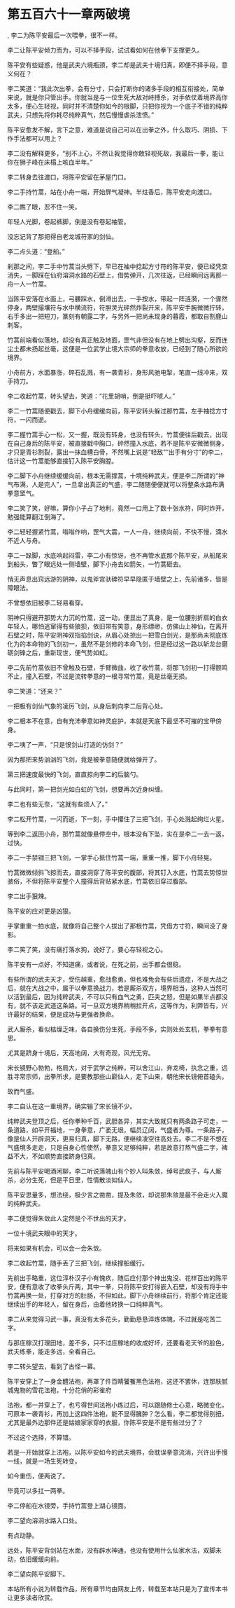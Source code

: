 # 第五百六十一章两破境
,  李二为陈平安最后一次喂拳，很不一样。
   李二让陈平安倾力而为，可以不择手段，试试看如何在他拳下支撑更久。
   陈平安有些疑惑，他是武夫六境瓶颈，李二却是武夫十境归真，即便不择手段，意义何在？
   李二笑道：“我此次出拳，会有分寸，只会打断你的诸多手段的相互衔接处，简单来说，就是你只管出手。你就当是与一位生死大敌对峙搏杀，对手依仗着境界高你太多，便心生轻视，同时并不清楚你如今的根脚，只把你视为一个底子不错的纯粹武夫，只想先将你耗尽纯粹真气，然后慢慢虐杀泄愤。”
   陈平安愈发不解，言下之意，难道是说自己可以在出拳之外，什么取巧、阴损、下作手法都可以用上？
   李二没有解释更多，“别不上心，不然让我觉得你敢轻视死敌，我最后一拳，能让你在狮子峰在床榻上咳血半年。”
   李二转身去往渡口，将陈平安留在茅屋门口。
   李二手持竹蒿，站在小舟一端，开始屏气凝神。半炷香后，陈平安走向渡口。
   李二瞧了眼，忍不住一笑。
   年轻人光脚，卷起裤脚，倒是没有卷起袖管。
   没忘记背了那把得自老龙城苻家的剑仙。
   李二点头道：“登船。”
   刹那之间，李二手中竹蒿当头劈下，早已在袖中捻起方寸符的陈平安，便已经凭空消失，一脚踩在仙府溶洞水路的石壁上，借势弹开，几次往返，已经瞬间远离那一舟一人一竹蒿。
   当陈平安落在水面上，弓腰踩水，倒滑出去，一手按水，带起一阵涟漪，一个骤然停身，两壁撮壤符与水中横流符，符胆灵光砰然炸裂开来，陈平安手腕微微拧转，右手多出一把短刀，篆刻有朝露二字，与另外一把尚未现身的暮霞，都取自割鹿山刺客。
   竹蒿前端看似落地，却没有真正触及地面，罡气非但没有在地上劈出沟壑，反而连尘土都未扬起丝毫，这便是一位武学止境大宗师的拳意收放，已经到了随心所欲的境界。
   小舟前方，水面暴涨，碎石乱溅，有一袭青衫，身形风驰电掣，笔直一线冲来，双手持刀。
   李二收起竹蒿，转头望去，笑道：“花里胡哨，倒是挺吓唬人。”
   李二一竹蒿随便戳去，脚下小舟缓缓向前，陈平安转头躲过那竹蒿，左手袖捻方寸符，一闪而逝。
   李二握竹蒿手心一松，又一握，既没有转身，也没有转头，竹蒿便往后戳去，出现在自己身后的陈平安，被直接戳中胸口，砰然撞入水底，若不是陈平安微微侧身，才只是青衫割裂，露出一抹血槽白骨，不然嘴上说是“轻敌”“出手有分寸”的李二，估计这一竹蒿能够直接钉入陈平安胸膛。
   李二脚下小舟继续缓缓向前，根本无需撑蒿，十境纯粹武夫，便是李二所谓的“神气布满，人是完人”，一旦拿出真正的气盛，李二随随便便就可以将整条水路布满拳意罡气。
   李二笑了笑，好嘛，算你小子占了地利，竟然一口用上了数十张水符，同时炸开，勉强能算翻江倒海了。
   李二轻轻握紧竹蒿，嗡嗡作响，罡气大震，一人一舟，继续向前，不快不慢，滴水不近人与舟。
   李二一跺脚，水底响起闷雷，李二小有惊讶，也不再管水底那个陈平安，从船尾来到船头，瞥了眼远处一侧墙壁，脚下小舟去如箭矢，一竹蒿砸去。
   悄无声息出窍远游的阴神，以鬼斧宫驮碑符早早隐匿于墙壁之上，先前诸多，皆是障眼法。
   不曾想依旧被李二轻易看穿。
   阴神只得避开那势大力沉的竹蒿，这一动，便显出了真身，是一位腰别折扇的白衣年轻人，哪怕逃窜得有些狼狈，依旧带有笑意，身形缥缈，仿佛山上神仙，在离开石壁之时，陈平安阴神双指掐剑诀，从眉心处掠出一把雪白剑光，是那尚未彻底炼化为的本命物的飞剑初一，虽然不是剑修的本命飞剑，但是经过这一路以斩龙台磨砺剑锋之后，重新现世，便气势如虹。
   李二先前竹蒿依旧不曾触及石壁，手臂微曲，收了收竹蒿，将那飞剑初一打得颤鸣不止，撞入石壁，不过是流转拳意的一根寻常竹蒿，竟是丝毫无损。
   李二笑道：“还来？”
   一把极有剑仙气象的凌厉飞剑，从身后刺向李二后背心处。
   李二根本不在意，自有充沛拳意如神灵庇护，本就是天底下最坚不可摧的宝甲傍身。
   李二咦了一声，“只是恨剑山打造的仿剑？”
   因为那把来势汹汹的飞剑，竟是被拳意随便就给弹开了。
   第三把速度最快的飞剑，直直掠向李二的后脑勺。
   与此同时，第一把剑光如白虹的飞剑，想要再次近身纠缠。
   李二也有些无奈，“这就有些烦人了。”
   李二松开竹蒿，一闪而逝，下一刻，手中攥住了三把飞剑，手心处溅起绚烂火星。
   等到李二返回小舟，那竹蒿就像悬停空中，根本没有下坠，实在是李二一去一返，过快。
   李二一手禁锢三把飞剑，一掌手心抵住竹蒿一端，重重一推，脚下小舟轻晃。
   竹蒿微微倾斜飞掠而去，直接洞穿了陈平安的腹部，将其钉入水底，竹蒿去势惊世骇俗，不但将陈平安整个人撞得后背贴紧水底，竹蒿依旧穿过腹部。
   李二出手狠辣。
   陈平安的应对更是凶狠。
   手掌重重一拍水底，就像将自己整个人拔出了那根竹蒿，凭借方寸符，瞬间没了身影。
   李二笑了笑，没有痛打落水狗，说好了，要心存轻视之心。
   陈平安有一点好，不知道痛，或者说，在死之前，出手都会很稳。
   有些所谓的武夫天才，受伤越重，愈战愈勇，但也难免会有些后遗症，不是大战之后，就在大战之中，属于以拳意换战力，若是厮杀双方，境界相当，这种人当然可以活到最后，因为纯粹武夫，不可以只有血气之勇，匹夫之怒，但是如果半点都没有，就不该走武道这条路。可一旦双方境界稍稍拉开点，这等作为，利弊皆有，兴许最好的结果，便是成功与更强者换命。
   武人厮杀，看似枯燥乏味，各自换伤分生死，手段不多，实则处处玄机，拳拳有意思。
   尤其是跻身十境后，天高地阔，大有奇观，风光无穷。
   宋长镜野心勃勃，格局大，对于武学之纯粹，可以舍江山，弃龙椅，执念之重，远胜寻常宗师，出拳所求，是要教那些山巅仙人，走下山来，朝他宋长镜俯首磕头。
   故而气盛。
   李二自认在这一重境界，确实输了宋长镜不少。
   纯粹武夫登顶之后，任你拳种千百，武胆各异，其实大致就只有两条路子可走，一条道路，如平开福地，一身拳意，广袤无垠，幅员辽阔，气盛者为尊。一条路子，像是仙人开辟洞天，更易归真，脚下无路，便继续凌空往高处去。李二不是不想在气盛境多走走，只是自身心性使然，拳意又足够纯粹，若是故意打熬气盛二字，裨益不大，不如顺势直接跻身归真。
   先前与陈平安喝酒闲聊，李二听说落魄山有个妙人叫朱敛，绰号武疯子，与人厮杀，必分生死，但是平日里，性情散淡如仙人。
   陈平安思量多，想法绕，极少言之凿凿，提及朱敛，却说那朱敛是最不会走火入魔的纯粹武夫。
   李二便觉得朱敛此人定然是个不世出的天才。
   一位十境武夫眼中的天才。
   将来如果有机会，可以会一会朱敛。
   李二收起竹蒿，随手丢了三把飞剑，继续撑船缓行。
   先前出手略重，这位淳朴汉子小有愧疚，随后应付那个神出鬼没、花样百出的陈平安，便有意收了收拳头斤两，其中一拳，只将陈平安打得嵌入石壁，却没有将手中竹蒿再换一处，打穿对方的肚肠，不但如此，脚下小舟继续前行，将那个肯定还能继续出手的年轻人，留在身后，由着他转换一口纯粹真气。
   李二从来觉得习武一事，真没有太多花头，勤勤恳恳淬炼体魄，不过就是吃苦二字。
   与那庄稼汉打理田地，差不多，只不过庄稼地的收成好坏，还要看老天爷的脸色，武夫练拳，能走多远，全看自己。
   李二转头望去，看到了古怪一幕。
   陈平安穿上了一身金醴法袍，再罩了件百睛饕餮黑色法袍，这还不罢休，连那肤腻城鬼物的雪花法袍，十分花俏的彩雀府
   法袍，都一并穿上了，也亏得世间法袍小炼过后，可以跟随修士心意，略微变化，可原本一袭青衫，再加上这四件法袍，能不显得臃肿？怎么看，李二都觉得别扭，尤其是最外边那件还是姑娘家家穿的衣服，你陈平安是不是有些过分了？
   不过这个选择，不算错。
   若是一开始就穿上法袍，以陈平安如今的武夫境界，会耽误拳意流淌，兴许出手慢一线，就是一场生死转变。
   如今重伤，便两说了。
   毕竟可以多扛一两拳。
   李二停船在水镜旁，手持竹蒿登上湖心镜面。
   李二望向溶洞水路入口处。
   有点动静。
   远处，陈平安背剑站在水面，没有辟水神通，也没有使用什么仙家水法，双脚未动，依旧缓缓向前。
   李二望向陈平安脚下。
  本站所有小说为转载作品，所有章节均由网友上传，转载至本站只是为了宣传本书让更多读者欣赏。